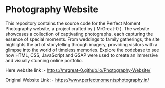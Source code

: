 # Photography Website

 This repository contains the source code for the Perfect Moment Photography website, a project crafted by ( MrGreat-0 ). The website showcases a collection of captivating photographs, each capturing the essence of special moments. From weddings to family gatherings, the site highlights the art of storytelling through imagery, providing visitors with a glimpse into the world of timeless memories. Explore the codebase to see how HTML, CSS, JavaScript and GSAP were used to create an immersive and visually stunning online portfolio.
 
 Here website link :- https://mrgreat-0.github.io/Photography-Website/

 Original Website Link :- https://www.perfectmomentsphotography.in/